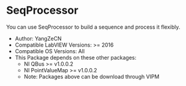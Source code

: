 # SeqProcessor
You can use SeqProcessor to build a sequence and process it flexibly.
* Author: YangZeCN
* Compatible LabVIEW Versions: >= 2016
* Compatible OS Versions: All
* This Package depends on these other packages:
    * NI QBus >= v1.0.0.2 
    * NI PointValueMap >= v1.0.0.2
    * Note: Packages above can be download through VIPM